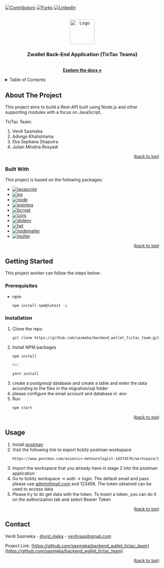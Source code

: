 
<a name="readme-top"></a>

[![Contributors][contributors-shield]][contributors-url]
[![Forks][forks-shield]][forks-url]
[![LinkedIn][linkedin-shield]][linkedin-url]

<br />
<div align="center">
  <a href="https://github.com/sasmeka/backend_wallet_tictac_team">
    <img src="https://camo.githubusercontent.com/72d4e416bd802a1abc16d86e9d7d7a62318fca378d103f97fda207ef7d61463d/68747470733a2f2f7974332e67677068742e636f6d2f7974632f414b65644f4c543759443978365069522d4366624262464333777a3257617469495a4672495f4930762d366b3d733930302d632d6b2d63307830306666666666662d6e6f2d726a" alt="Logo" width="80" height="80">
  </a>

  <h3 align="center">Zwallet Back-End Application (TicTac Teams)</h3>

  <p align="center">
    <br />
    <a href="https://github.com/sasmeka/backend_wallet_tictac_team"><strong>Explore the docs »</strong></a>
    <br />
  </p>
</div>



<!-- TABLE OF CONTENTS -->
<details>
  <summary>Table of Contents</summary>
  <ol>
    <li>
      <a href="#about-the-project">About The Project</a>
      <ul>
        <li><a href="#built-with">Built With</a></li>
      </ul>
    </li>
    <li>
      <a href="#getting-started">Getting Started</a>
      <ul>
        <li><a href="#prerequisites">Prerequisites</a></li>
        <li><a href="#installation">Installation</a></li>
      </ul>
    </li>
    <li><a href="#usage">Usage</a></li>
    <li><a href="#contact">Contact</a></li>
  </ol>
</details>



<!-- ABOUT THE PROJECT -->
## About The Project

This project aims to build a Rest-API built using Node.js and other supporting modules with a focus on JavaScript.

TicTac Team:
1. Verdi Sasmeka
2. Adivigo Khalishtama
3. Eka Septiana Shaputra
4. Julian Mindria Rosyadi

<p align="right">(<a href="#readme-top">back to top</a>)</p>



### Built With

This project is based on the following packages:

* [![javascript][javascript.js]][javascript-url]
* [![pg][pg.js]][pg-url]
* [![node][node.js]][node-url]
* [![express][express.js]][express-url]
* [![bcrypt][bcrypt.js]][bcrypt-url]
* [![cors][cors.js]][cors-url]
* [![dotenv][dotenv.js]][dotenv-url]
* [![jwt][jwt.js]][jwt-url]
* [![nodemailer][nodemailer.js]][nodemailer-url]
* [![multer][multer.js]][multer-url]

<p align="right">(<a href="#readme-top">back to top</a>)</p>



<!-- GETTING STARTED -->
## Getting Started

This project worker can follow the steps below:

### Prerequisites

* npm
  ```sh
  npm install npm@latest -g
  ```

### Installation

1. Clone the repo
   ```sh
   git clone https://github.com/sasmeka/backend_wallet_tictac_team.git
   ```
2. Install NPM packages
   ```sh
   npm install
   
   #or
   
   yarn install
   ```
3. create a postgresql database and create a table and enter the data according to the files in the migration/sql folder
4. please configure the email account and database in .env
5. Run
   ```sh
   npm start
   ```

<p align="right">(<a href="#readme-top">back to top</a>)</p>



<!-- USAGE EXAMPLES -->
## Usage

1. Install [postman](https://www.postman.com/)
2. Visit the following link to export tickitz postman workspace 
   ```sh
   https://www.postman.com/avionics-meteorologist-14374576/workspace/tickitz/collection/22380820-2a8492cd-b607-4943-b31d-9d8c50cc4543?action=share&creator=22380820
   ```
3. Import the workspace that you already have in stage 2 into the postman application
4. Go to tickitz workspace -> auth -> login. The default email and pass please use admin@mail.com and 123456. The token obtained can be used to access data
5. Please try to do get data with the token. To insert a token, you can do it on the authorization tab and select Bearer Token

<p align="right">(<a href="#readme-top">back to top</a>)</p>

<!-- CONTACT -->
## Contact

Verdi Sasmeka - [@vrd_meka](https://twitter.com/vrd_meka) - verdysas@gmail.com

Project Link: [https://github.com/sasmeka/backend_wallet_tictac_team](https://github.com/sasmeka/backend_wallet_tictac_team)

<p align="right">(<a href="#readme-top">back to top</a>)</p>

<!-- MARKDOWN LINKS & IMAGES -->
<!-- https://www.markdownguide.org/basic-syntax/#reference-style-links -->
[contributors-shield]: https://img.shields.io/github/contributors/sasmeka/Tickitz_Backend.svg?style=for-the-badge
[contributors-url]: https://github.com/sasmeka/Tickitz_Backend/graphs/contributors
[forks-shield]: https://img.shields.io/github/forks/sasmeka/Tickitz_Backend.svg?style=for-the-badge
[forks-url]: https://github.com/sasmeka/Tickitz_Backend/network/members
[linkedin-shield]: https://img.shields.io/badge/-LinkedIn-black.svg?style=for-the-badge&logo=linkedin&colorB=555
[linkedin-url]: https://www.linkedin.com/in/verdi-sasmeka-62b91b132/
[javascript.js]: https://img.shields.io/badge/javascript-000000?style=for-the-badge&logo=javascript&logoColor=white
[javascript-url]: https://www.javascript.com/
[pg.js]: https://img.shields.io/badge/postgresql-20232A?style=for-the-badge&logo=postgresql&logoColor=#4169E1
[pg-url]: https://www.postgresql.org/
[node.js]: https://img.shields.io/badge/node.js-35495E?style=for-the-badge&logo=nodedotjs&logoColor=339933
[node-url]: https://nodejs.org/
[express.js]: https://img.shields.io/badge/express-000000?style=for-the-badge&logo=express&logoColor=white
[express-url]: https://expressjs.com/
[bcrypt.js]: https://img.shields.io/badge/bcrypt-000000?style=for-the-badge
[bcrypt-url]: https://www.npmjs.com/package/bcryptjs
[cors.js]: https://img.shields.io/badge/cors-000000?style=for-the-badge
[cors-url]: https://www.npmjs.com/package/cors
[dotenv.js]: https://img.shields.io/badge/dotenv-000000?style=for-the-badge&logo=dotenv&logoColor=white
[dotenv-url]: https://www.npmjs.com/package/dotenv
[jwt.js]: https://img.shields.io/badge/jsonwebtokens-000000?style=for-the-badge&logo=jsonwebtokens&logoColor=white
[jwt-url]: https://www.npmjs.com/package/jsonwebtoken
[nodemailer.js]: https://img.shields.io/badge/nodemailer-000000?style=for-the-badge
[nodemailer-url]: https://www.npmjs.com/package/nodemailer
[multer.js]: https://img.shields.io/badge/multer-000000?style=for-the-badge
[multer-url]: https://www.npmjs.com/package/multer

